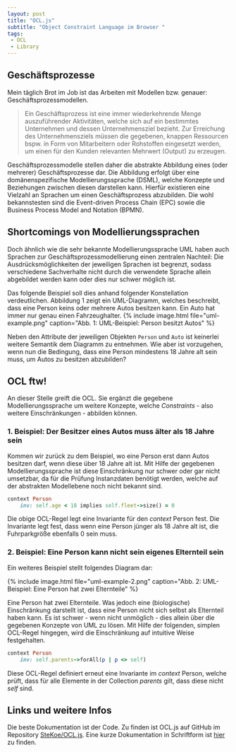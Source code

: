 ```yaml
---
layout: post
title: "OCL.js"
subtitle: "Object Constraint Language im Browser "
tags:
 - OCL
 - Library
---
```

## Geschäftsprozesse
Mein täglich Brot im Job ist das Arbeiten mit Modellen bzw. genauer: Geschäftsprozessmodellen.

> Ein Geschäftsprozess ist eine immer wiederkehrende Menge auszuführender Aktivitäten, welche sich auf ein bestimmtes Unternehmen und dessen Unternehmensziel bezieht.
> Zur Erreichung des Unternehmensziels müssen die gegebenen, knappen Ressourcen bspw. in Form von Mitarbeitern oder Rohstoffen eingesetzt werden, um einen für den Kunden
> relevanten Mehrwert (Output) zu erzeugen.

Geschäftsprozessmodelle stellen daher die abstrakte Abbildung eines (oder mehrerer) Geschäftsprozesse dar.
Die Abbildung erfolgt über eine domänenspezifische Modellierungssprache (DSML), welche Konzepte und Beziehungen zwischen diesen darstellen kann.
Hierfür existieren eine Vielzahl an Sprachen um einen Geschäftsprozess abzubilden.
Die wohl bekannstesten sind die Event-driven Process Chain (EPC) sowie die Business Process Model and Notation (BPMN).

## Shortcomings von Modellierungssprachen
Doch ähnlich wie die sehr bekannte Modellierungssprache UML haben auch Sprachen zur Geschäftsprozessmodellierung einen zentralen Nachteil:
Die Ausdrücksmöglichkeiten der jeweiligen Sprachen ist begrenzt, sodass verschiedene Sachverhalte nicht durch die verwendete Sprache allein abgebildet werden kann oder dies nur schwer möglich ist.

Das folgende Beispiel soll dies anhand folgender Konstellation verdeutlichen.
Abbildung 1 zeigt ein UML-Diagramm, welches beschreibt, dass eine Person keins oder mehrere Autos besitzen kann.
Ein Auto hat immer nur genau einen Fahrzeughalter.
{% include image.html file="uml-example.png" caption="Abb. 1: UML-Beispiel: Person besitzt Autos" %}

Neben den Attribute der jeweiligen Objekten `Person` und `Auto` ist keinerlei weitere Semantik dem Diagramm zu entnehmen.
Wie aber ist vorzugehen, wenn nun die Bedingung, dass eine Person mindestens 18 Jahre alt sein muss, um Autos zu besitzen abzubilden?

## OCL ftw!
An dieser Stelle greift die OCL.
Sie ergänzt die gegebene Modellierungssprache um weitere Konzepte, welche _Constraints_ - also weitere Einschränkungen - abbilden können.

### 1. Beispiel: Der Besitzer eines Autos muss älter als 18 Jahre sein
Kommen wir zurück zu dem Beispiel, wo eine Person erst dann Autos besitzen darf, wenn diese über 18 Jahre alt ist.
Mit Hilfe der gegebenen Modellierungssprache ist diese Einschränkung nur schwer oder gar nicht umsetzbar, da für die Prüfung Instanzdaten benötigt werden, welche auf der abstrakten Modellebene noch nicht bekannt sind.

```ruby
context Person
    inv: self.age < 18 implies self.fleet->size() = 0
```

Die obige OCL-Regel legt eine Invariante für den _context_ Person fest.
Die Invariante legt fest, dass wenn eine Person jünger als 18 Jahre alt ist, die Fuhrparkgröße ebenfalls 0 sein muss.

### 2. Beispiel: Eine Person kann nicht sein eigenes Elternteil sein
Ein weiteres Beispiel stellt folgendes Diagram dar:

{% include image.html file="uml-example-2.png" caption="Abb. 2: UML-Beispiel: Eine Person hat zwei Elternteile" %}

Eine Person hat zwei Elternteile.
Was jedoch eine (biologische) Einschränkung darstellt ist, dass eine Person nicht sich selbst als Elternteil haben kann.
Es ist schwer - wenn nicht unmöglich - dies allein über die gegebenen Konzepte von UML zu lösen.
Mit Hilfe der folgenden, simplen OCL-Regel hingegen, wird die Einschränkung auf intuitive Weise festgehalten.

```ruby
context Person
    inv: self.parents->forAll(p | p <> self)
```

Diese OCL-Regel definiert erneut eine Invariante im _context_ Person, welche prüft, dass für alle Elemente in der Collection _parents_ gilt, dass diese nicht _self_ sind.

## Links und weitere Infos
Die beste Dokumentation ist der Code.
Zu finden ist OCL.js auf GitHub im Repository [SteKoe/OCL.js](https://github.com/SteKoe/ocl.js).
Eine kurze Dokumentation in Schriftform ist [hier](https://ocl.stekoe.de/) zu finden. 

